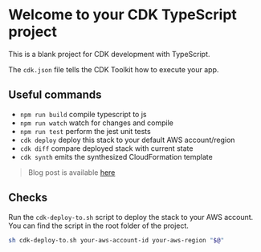 # Welcome to your CDK TypeScript project

This is a blank project for CDK development with TypeScript.

The `cdk.json` file tells the CDK Toolkit how to execute your app.

## Useful commands

* `npm run build`   compile typescript to js
* `npm run watch`   watch for changes and compile
* `npm run test`    perform the jest unit tests
* `cdk deploy`      deploy this stack to your default AWS account/region
* `cdk diff`        compare deployed stack with current state
* `cdk synth`       emits the synthesized CloudFormation template

> Blog post is available [here](https://www.antonio.cloud/projects/load-balancing-aws/)


## Checks

Run the `cdk-deploy-to.sh` script to deploy the stack to your AWS account. You can find the script in the root folder of the project.

```bash
sh cdk-deploy-to.sh your-aws-account-id your-aws-region "$@"
```
